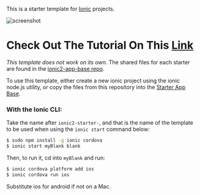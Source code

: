 This is a starter template for [Ionic](http://ionicframework.com/docs/) projects.

![screenshot](https://user-images.githubusercontent.com/7928001/31208719-37228c2c-a91a-11e7-8be1-1b4884070888.png)

# Check Out The Tutorial On This [Link](https://chinedu-website.firebaseapp.com/#/tutorialdetails;start=1;title=IONIC3%20DEVICE%20TO%20DEVICE%20PUSH%20NOTIFICATION%20USING%20ONESIGNAL%20AND%20FIREBASE)

*This template does not work on its own*. The shared files for each starter are found in the [ionic2-app-base repo](https://github.com/ionic-team/ionic2-app-base).

To use this template, either create a new ionic project using the ionic node.js utility, or copy the files from this repository into the [Starter App Base](https://github.com/ionic-team/ionic2-app-base).

### With the Ionic CLI:

Take the name after `ionic2-starter-`, and that is the name of the template to be used when using the `ionic start` command below:

```bash
$ sudo npm install -g ionic cordova
$ ionic start myBlank blank
```

Then, to run it, cd into `myBlank` and run:

```bash
$ ionic cordova platform add ios
$ ionic cordova run ios
```

Substitute ios for android if not on a Mac.

